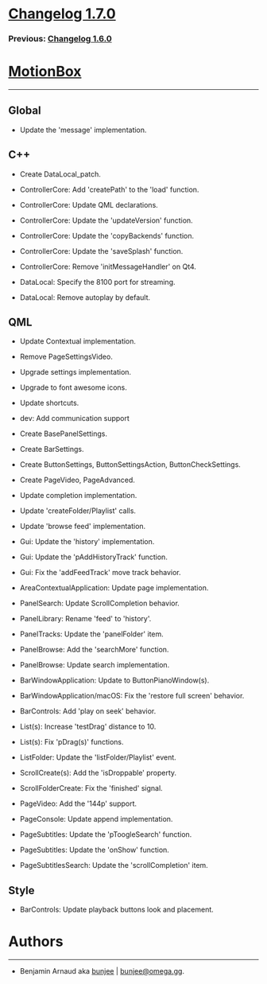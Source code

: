 # [Changelog 1.7.0](http://omega.gg/MotionBox/changes/1.7.0.html)

### Previous: [Changelog 1.6.0](1.6.0.html)

# [MotionBox](http://omega.gg/MotionBox)
---

## Global

- Update the 'message' implementation.


## C++

- Create DataLocal_patch.

- ControllerCore: Add 'createPath' to the 'load' function.

- ControllerCore: Update QML declarations.

- ControllerCore: Update the 'updateVersion' function.

- ControllerCore: Update the 'copyBackends' function.

- ControllerCore: Update the 'saveSplash' function.

- ControllerCore: Remove 'initMessageHandler' on Qt4.

- DataLocal: Specify the 8100 port for streaming.

- DataLocal: Remove autoplay by default.


## QML

- Update Contextual implementation.

- Remove PageSettingsVideo.

- Upgrade settings implementation.

- Upgrade to font awesome icons.

- Update shortcuts.

- dev: Add communication support

- Create BasePanelSettings.

- Create BarSettings.

- Create ButtonSettings, ButtonSettingsAction, ButtonCheckSettings.

- Create PageVideo, PageAdvanced.

- Update completion implementation.

- Update 'createFolder/Playlist' calls.

- Update 'browse feed' implementation.

- Gui: Update the 'history' implementation.

- Gui: Update the 'pAddHistoryTrack' function.

- Gui: Fix the 'addFeedTrack' move track behavior.

- AreaContextualApplication: Update page implementation.

- PanelSearch: Update ScrollCompletion behavior.

- PanelLibrary: Rename 'feed' to 'history'.

- PanelTracks: Update the 'panelFolder' item.

- PanelBrowse: Add the 'searchMore' function.

- PanelBrowse: Update search implementation.

- BarWindowApplication: Update to ButtonPianoWindow(s).

- BarWindowApplication/macOS: Fix the 'restore full screen' behavior.

- BarControls: Add 'play on seek' behavior.

- List(s): Increase 'testDrag' distance to 10.

- List(s): Fix 'pDrag(s)' functions.

- ListFolder: Update the 'listFolder/Playlist' event.

- ScrollCreate(s): Add the 'isDroppable' property.

- ScrollFolderCreate: Fix the 'finished' signal.

- PageVideo: Add the '144p' support.

- PageConsole: Update append implementation.

- PageSubtitles: Update the 'pToogleSearch' function.

- PageSubtitles: Update the 'onShow' function.

- PageSubtitlesSearch: Update the 'scrollCompletion' item.


## Style

- BarControls: Update playback buttons look and placement.


# Authors
---

- Benjamin Arnaud aka [bunjee](http://bunjee.me) | <bunjee@omega.gg>.

